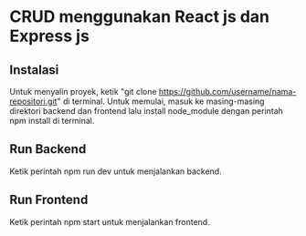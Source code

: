 # CRUD menggunakan React js dan Express js

## Instalasi
Untuk menyalin proyek, ketik "git clone https://github.com/username/nama-repositori.git" di terminal.
Untuk memulai, masuk ke masing-masing direktori backend dan frontend lalu install node_module dengan perintah npm install di terminal.
## Run Backend
Ketik perintah npm run dev untuk menjalankan backend.
## Run Frontend
Ketik perintah npm start untuk menjalankan frontend.
